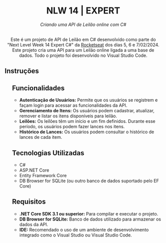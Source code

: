 <h1 align="center">NLW 14 | EXPERT</h1>
<div align="center"><i>Criando uma API de Leilão online com C#</i><br><br>

Este é um projeto de API de Leilão em C# desenvolvido como parte do "Next Level Week 14 Expert C#" da [Rocketseat](https://www.rocketseat.com.br/) dos dias 5, 6 e 7/02/2024. Este projeto cria uma API para um Leilão online ligada a uma base de dados. Todo o projeto foi desenvolvido no Visual Studio Code.
<h2 align="left"> Instruções </h2>

<ul align="left">

## Funcionalidades

- **Autenticação de Usuários:** Permite que os usuários se registrem e façam login para acessar as funcionalidades da API.
- **Gerenciamento de Itens:** Os usuários podem cadastrar, atualizar, remover e listar os itens disponíveis para leilão.
- **Leilões:** Os leilões têm um início e um fim definidos. Durante esse período, os usuários podem fazer lances nos itens.
- **Histórico de Lances:** Os usuários podem consultar o histórico de lances de cada item.

## Tecnologias Utilizadas

- C# 
- ASP.NET Core
- Entity Framework Core
- DB Browser for SQLite (ou outro banco de dados suportado pelo EF Core)

## Requisitos

- **.NET Core SDK 3.1 ou superior:** Para compilar e executar o projeto.
- **DB Browser for SQLite:** Banco de dados utilizado para armazenar os dados da API.
- **IDE:** Recomendado o uso de um ambiente de desenvolvimento integrado como o Visual Studio ou Visual Studio Code.
